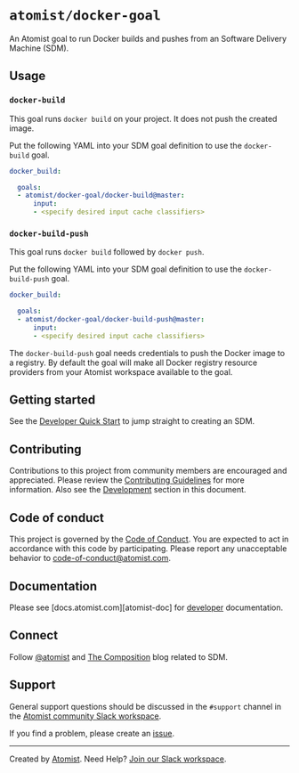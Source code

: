 # `atomist/docker-goal`

An Atomist goal to run Docker builds and pushes from an Software
Delivery Machine (SDM).

## Usage

### `docker-build`

This goal runs `docker build` on your project. It does not push the created image.

Put the following YAML into your SDM goal definition to use the `docker-build`
goal.

```yaml
docker_build:

  goals:
  - atomist/docker-goal/docker-build@master:
      input:
      - <specify desired input cache classifiers>
```

### `docker-build-push`

This goal runs `docker build` followed by `docker push`.

Put the following YAML into your SDM goal definition to use the `docker-build-push`
goal.

```yaml
docker_build:

  goals:
  - atomist/docker-goal/docker-build-push@master:
      input:
      - <specify desired input cache classifiers>
```

The `docker-build-push` goal needs credentials to push the Docker image to a
registry. By default the goal will make all Docker registry resource providers
from your Atomist workspace available to the goal. 


## Getting started

See the [Developer Quick Start][atomist-quick] to jump straight to
creating an SDM.

[atomist-quick]: https://docs.atomist.com/quick-start/ (Atomist - Developer Quick Start)

## Contributing

Contributions to this project from community members are encouraged
and appreciated. Please review the [Contributing
Guidelines](CONTRIBUTING.md) for more information. Also see the
[Development](#development) section in this document.

## Code of conduct

This project is governed by the [Code of
Conduct](CODE_OF_CONDUCT.md). You are expected to act in accordance
with this code by participating. Please report any unacceptable
behavior to code-of-conduct@atomist.com.

## Documentation

Please see [docs.atomist.com][atomist-doc] for
[developer][atomist-doc-sdm] documentation.

[atomist-doc-sdm]: https://docs.atomist.com/developer/sdm/ (Atomist Documentation - SDM Developer)

## Connect

Follow [@atomist][atomist-twitter] and [The Composition][atomist-blog]
blog related to SDM.

[atomist-twitter]: https://twitter.com/atomist (Atomist on Twitter)
[atomist-blog]: https://the-composition.com/ (The Composition - The Official Atomist Blog)

## Support

General support questions should be discussed in the `#support`
channel in the [Atomist community Slack workspace][slack].

If you find a problem, please create an [issue][].

[issue]: https://github.com/atomist/docker-goal/issues

---

Created by [Atomist][atomist].
Need Help?  [Join our Slack workspace][slack].

[atomist]: https://atomist.com/ (Atomist - How Teams Deliver Software)
[slack]: https://join.atomist.com/ (Atomist Community Slack)
